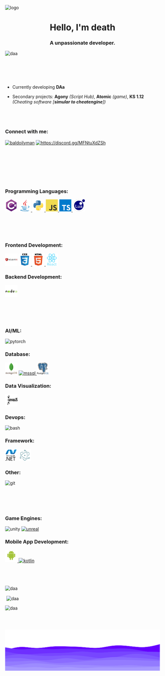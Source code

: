 ![logo](https://github.com/TopG-69/DAa/blob/main/RRR2%20(2).gif)

<h1 align="center">Hello, I'm death</h1>
<h3 align="center">A unpassionate developer.</h3>

<p align="left"> <img src="https://komarev.com/ghpvc/?username=daa&label=Profile%20views&color=0e75b6&style=flat" alt="daa" /> </p>

<h1 align="left">⠀</h1>

- Currently developing **DAa**

- Secondary projects: **Agony** *(Script Hub)*, **Atomic** *(game)*, **KS 1.12** *(Cheating software [__simular to cheatengine__])*

<h2 align="left">⠀</h2>

<h3 align="left">Connect with me:</h3>
<p align="left">
<a href="https://www.youtube.com/c/baldoilyman" target="blank"><img align="center" src="https://raw.githubusercontent.com/rahuldkjain/github-profile-readme-generator/master/src/images/icons/Social/youtube.svg" alt="baldoilyman" height="30" width="40" /></a>
<a href="https://discord.gg/https://discord.gg/MFNtuXdZSh" target="blank"><img align="center" src="https://raw.githubusercontent.com/rahuldkjain/github-profile-readme-generator/master/src/images/icons/Social/discord.svg" alt="https://discord.gg/MFNtuXdZSh" height="30" width="40" /></a>
</p>

<h1 align="left">⠀</h1>
<h3 align="left">⠀</h3>

<h3 align="left">Programming Languages:</h3>
<p <a href="https://www.w3schools.com/cs/" target="_blank" rel="noreferrer"> <img src="https://raw.githubusercontent.com/devicons/devicon/master/icons/csharp/csharp-original.svg" alt="csharp" width="40" height="40"/> </a> 
<a href="https://www.java.com" target="_blank" rel="noreferrer"> <img src="https://raw.githubusercontent.com/devicons/devicon/master/icons/java/java-original.svg" alt="java" width="40" height="40"/> </a> 
<a href="https://www.python.org" target="_blank" rel="noreferrer"> <img src="https://raw.githubusercontent.com/devicons/devicon/master/icons/python/python-original.svg" alt="python" width="40" height="40"/> </a> 
<a href="https://developer.mozilla.org/en-US/docs/Web/JavaScript" target="_blank" rel="noreferrer"> <img src="https://raw.githubusercontent.com/devicons/devicon/master/icons/javascript/javascript-original.svg" alt="javascript" width="40" height="40"/> </a> 
<a href="https://www.typescriptlang.org/" target="_blank" rel="noreferrer"> <img src="https://raw.githubusercontent.com/devicons/devicon/master/icons/typescript/typescript-original.svg" alt="typescript" width="40" height="40"/> </a> 
<a href="http://www.lua.org/" target="_blank" rel="noreferrer"> <img src="https://github.com/TopG-69/DAa/blob/main/lua.png" alt="lua" width="40" height="40"/> </a> 
</p>
<h1 align="left">⠀</h1>
<h3 align="left">Frontend Development:</h3>
<p <a href="https://angular.io" target="_blank" rel="noreferrer"> <img src="https://raw.githubusercontent.com/devicons/devicon/master/icons/angularjs/angularjs-original-wordmark.svg" alt="angularjs" width="40" height="40"/> </a> 
<a href="https://www.w3schools.com/css/" target="_blank" rel="noreferrer"> <img src="https://raw.githubusercontent.com/devicons/devicon/master/icons/css3/css3-original-wordmark.svg" alt="css3" width="40" height="40"/> </a> 
<a href="https://www.w3.org/html/" target="_blank" rel="noreferrer"> <img src="https://raw.githubusercontent.com/devicons/devicon/master/icons/html5/html5-original-wordmark.svg" alt="html5" width="40" height="40"/> </a> 
<a href="https://reactjs.org/" target="_blank" rel="noreferrer"> <img src="https://raw.githubusercontent.com/devicons/devicon/master/icons/react/react-original-wordmark.svg" alt="react" width="40" height="40"/> </a> </p>
<h3 align="left">Backend Development:</h3>
<p <a href="https://nodejs.org" target="_blank" rel="noreferrer"> <img src="https://raw.githubusercontent.com/devicons/devicon/master/icons/nodejs/nodejs-original-wordmark.svg" alt="nodejs" width="40" height="40"/> </a> </p>
<h1 align="left">⠀</h1>
<h3 align="left">AI/ML:</h3>
<p <a href="https://pytorch.org/" target="_blank" rel="noreferrer"> <img src="https://www.vectorlogo.zone/logos/pytorch/pytorch-icon.svg" alt="pytorch" width="40" height="40"/> </a> </p>
<h3 align="left">Database:</h3>
<p <a href="https://www.mongodb.com/" target="_blank" rel="noreferrer"> <img src="https://raw.githubusercontent.com/devicons/devicon/master/icons/mongodb/mongodb-original-wordmark.svg" alt="mongodb" width="40" height="40"/> </a> 
<a href="https://www.microsoft.com/en-us/sql-server" target="_blank" rel="noreferrer"> <img src="https://www.svgrepo.com/show/303229/microsoft-sql-server-logo.svg" alt="mssql" width="40" height="40"/> </a> 
<a href="https://www.postgresql.org" target="_blank" rel="noreferrer"> <img src="https://raw.githubusercontent.com/devicons/devicon/master/icons/postgresql/postgresql-original-wordmark.svg" alt="postgresql" width="40" height="40"/> </a> </p>
<h3 align="left">Data Visualization:</h3>
<p <a href="https://canvasjs.com" target="_blank" rel="noreferrer"> <img src="https://raw.githubusercontent.com/Hardik0307/Hardik0307/master/assets/canvasjs-charts.svg" alt="canvasjs" width="40" height="40"/> </a> </p>
<h3 align="left">Devops:</h3>
<p <a href="https://www.gnu.org/software/bash/" target="_blank" rel="noreferrer"> <img src="https://www.vectorlogo.zone/logos/gnu_bash/gnu_bash-icon.svg" alt="bash" width="40" height="40"/> </a> </p>
<h3 align="left"><h3 align="left">Framework:</h3>
<p <a href="https://dotnet.microsoft.com/" target="_blank" rel="noreferrer"> <img src="https://raw.githubusercontent.com/devicons/devicon/master/icons/dot-net/dot-net-original-wordmark.svg" alt="dotnet" width="40" height="40"/> </a> 
<a href="https://www.electronjs.org" target="_blank" rel="noreferrer"> <img src="https://raw.githubusercontent.com/devicons/devicon/master/icons/electron/electron-original.svg" alt="electron" width="40" height="40"/> </a> </p>
<h3 align="left"><h3 align="left">Other:</h3>
<p <a href="https://git-scm.com/" target="_blank" rel="noreferrer"> <img src="https://www.vectorlogo.zone/logos/git-scm/git-scm-icon.svg" alt="git" width="40" height="40"/> </a> </p> 
<h1 align="left">⠀</h1>
<h3 align="left"><h3 align="left">Game Engines:</h3>
<p <a href="https://unity.com/" target="_blank" rel="noreferrer"> <img src="https://www.vectorlogo.zone/logos/unity3d/unity3d-icon.svg" alt="unity" width="40" height="40"/> </a> 
<a href="https://unrealengine.com/" target="_blank" rel="noreferrer"> <img src="https://raw.githubusercontent.com/kenangundogan/fontisto/036b7eca71aab1bef8e6a0518f7329f13ed62f6b/icons/svg/brand/unreal-engine.svg" alt="unreal" width="40" height="40"/> </a> </p>
<h3 align="left">Mobile App Development:</h3>
<p align="left"> <a href="https://developer.android.com" target="_blank" rel="noreferrer"> <img src="https://raw.githubusercontent.com/devicons/devicon/master/icons/android/android-original-wordmark.svg" alt="android" width="40" height="40"/> </a> 
<a href="https://kotlinlang.org" target="_blank" rel="noreferrer"> <img src="https://www.vectorlogo.zone/logos/kotlinlang/kotlinlang-icon.svg" alt="kotlin" width="40" height="40"/> </a> </p>

<h2 align="left">⠀</h2>

</p><img align="center" src="https://github-readme-streak-stats.herokuapp.com/?user=TopG-69&theme=dark&hide_border=true" alt="daa" /></p>

</p>&nbsp;<img align="center" src="https://github-readme-stats.vercel.app/api?username=TopG-69&show_icons=true&theme=dark&hide_border=true&locale=en" alt="daa" /></p>

<p><img align="left" src="https://github-readme-stats.vercel.app/api/top-langs?username=TopG-69&show_icons=true&theme=dark&hide_border=true&locale=en&layout=compact" alt="daa" /></p>

<h1 align="left">⠀</h1>

![logo](https://github.com/TopG-69/DAa/blob/main/footer.png)

